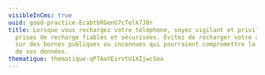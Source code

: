 ```yaml
---
visibleInCms: true
uuid: good-practice-EcabtbRGenG7cTelk7J0r
title: Lorsque vous rechargez votre téléphone, soyez vigilant et privilégiez des
  prises de recharge fiables et sécurisées. Évitez de recharger votre appareil
  sur des bornes publiques ou inconnues qui pourraient compromettre la sécurité
  de vos données.
thematique: thematique-qP7AaYEirvtU1XIjwcSea
---
```

